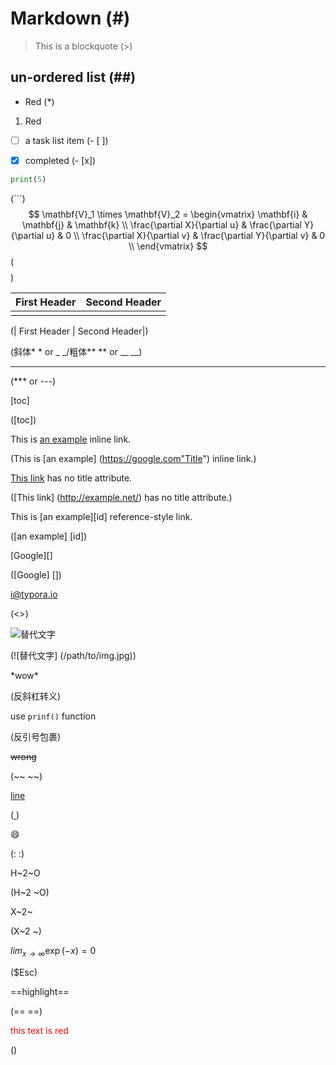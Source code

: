 # Markdown (#)

> This is a blockquote (>)

## un-ordered list (##)

* Red (*)

1. Red

- [ ] a task list item (- [ ])

- [x] completed (- [x])

```python
print(5)
```

(```)
$$
\mathbf{V}_1 \times \mathbf{V}_2 =  \begin{vmatrix} 
\mathbf{i} & \mathbf{j} & \mathbf{k} \\
\frac{\partial X}{\partial u} &  \frac{\partial Y}{\partial u} & 0 \\
\frac{\partial X}{\partial v} &  \frac{\partial Y}{\partial v} & 0 \\
\end{vmatrix}
$$
($$ $$)

| First Header | Second Header |
| ------------ | ------------- |
|              |               |

(| First Header | Second Header|)

[^footnote]:Here is the *text* of the **footnote**.

(斜体* * or _ _/粗体** ** or __ __)

***

(*** or ---)

[toc]

([toc])

This is [an example](http://example.com/ "Title") inline link. 

(This is [an example] (https://google.com"Title") inline link.)

[This link](http://example.net/) has no title attribute.

([This link] (http://example.net/) has no title attribute.)

This is [an example][id] reference-style link.

([an example] [id])

[Google][]

([Google] [])

<i@typora.io>

(<>)



![替代文字](D:\图片1.jpg "可选标题")

(![替代文字] (/path/to/img.jpg))

\*wow\*

(反斜杠转义)

use `prinf()` function

(反引号包裹)

~~wrong~~

(~~ ~~)

<u>line</u>

(<u> </u>)

:smile:

(: :)

H~2~O

(H~2 ~O)

X~2~

(X~2 ~)

$lim_{x \to\infty}\exp(-x)=0$

($Esc)

==highlight==

(== ==)

<span style="color:red">this text is red</span>

(<span style=""></span>)























